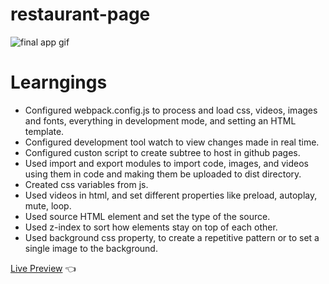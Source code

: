 # restaurant-page

![final app gif](./src/assets/finalApp.gif)

# Learngings

- Configured webpack.config.js to process and load css, videos, images and fonts, everything in development mode, and setting an HTML template.
- Configured development tool watch to view changes made in real time.
- Configured custon script to create subtree to host in github pages.
- Used import and export modules to import code, images, and videos using them in code and making them be uploaded to dist directory.
- Created css variables from js.
- Used videos in html, and set different properties like preload, autoplay, mute, loop.
- Used source HTML element and set the type of the source.
- Used z-index to sort how elements stay on top of each other.
- Used background css property, to create a repetitive pattern or to set a single image to the background.

[Live Preview](https://raulurdanetag.github.io/restaurant-page/) 👈
